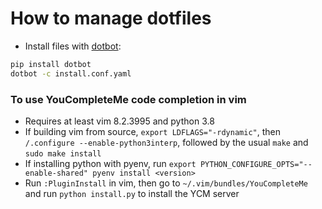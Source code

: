 # How to manage dotfiles
* Install files with [dotbot](https://github.com/anishathalye/dotbot):
```bash
pip install dotbot
dotbot -c install.conf.yaml
```

### To use YouCompleteMe code completion in vim
* Requires at least vim 8.2.3995 and python 3.8
* If building vim from source, `export LDFLAGS="-rdynamic"`, then `/.configure --enable-python3interp`, followed by the usual `make` and `sudo make install`
* If installing python with pyenv, run `export PYTHON_CONFIGURE_OPTS="--enable-shared" pyenv install <version>`
* Run `:PluginInstall` in vim, then go to `~/.vim/bundles/YouCompleteMe` and run `python install.py` to install the YCM server
